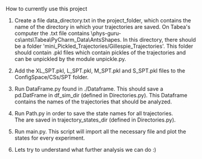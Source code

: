 How to currently use this project

1) Create a file data_directory.txt in the project_folder, which contains the name of the directory 
in which your trajectories are saved. On Tabea's computer the .txt file contains 
\\phys-guru-cs\ants\Tabea\PyCharm_Data\AntsShapes. 
In this directory, there should be a folder 'mini_Pickled_Trajectories/Gillespie_Trajectories'. 
This folder should contain .pkl files which contain pickles of the trajectories and can be unpickled 
by the module unpickle.py. 

2) Add the XL_SPT.pkl, L_SPT.pkl, M_SPT.pkl and S_SPT.pkl files to the ConfigSpace/CSs/SPT folder. 

3) Run DataFrame.py found in ./Dataframe. 
This should save a pd.DatFrame in df_sim_dir (defined in Directories.py).
This Dataframe contains the names of the trajectories that should be analyzed.  

4) Run Path.py in order to save the state names for all trajectories.  
The are saved in trajectory_states_dir (defined in Directories.py).

5) Run main.py. This script will import all the necessary file and plot the states for every experiment. 

6) Lets try to understand what further analysis we can do :)  